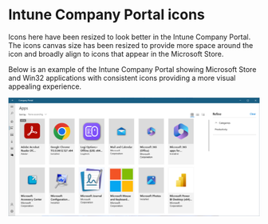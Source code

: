 # Intune Company Portal icons

Icons here have been resized to look better in the Intune Company Portal. The icons canvas size has been resized to provide more space around the icon and broadly align to icons that appear in the Microsoft Store.

Below is an example of the Intune Company Portal showing Microsoft Store and Win32 applications with consistent icons providing a more visual appealing experience.

![Company Portal app with application icons](/img/companyportal.png)
